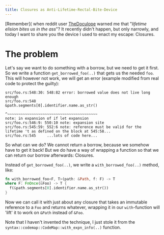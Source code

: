 ```yaml
---
title: Closures as Anti-Lifetime-Rectal-Bite-Device
---
```


[Remember](
when reddit user [TheDoculope](https://www.reddit.com/user/TheDoculope) 
warned me that "*lifetime elision bites us in the ass*"? It recently didn't 
happen, but only narrowly, and today I want to share you the device I used to
enact my escape: Closures.

# The problem

Let's say we want to do something with a borrow, but we need to get it first.
So we write a function `get_borrowed_foo(..)` that gets us the needed `foo`.
This will however not work, we will get an error (example modified from real
code to protect the guilty):

```
src/foo.rs:548:30: 548:82 error: borrowed value does not live long enough
src/foo.rs:548                 &path.segments[0].identifier.name.as_str()
                               ^~~~~~~~~~~~~~~~~~~~~~~~~~~~~~~~~~~~~~~~~~
note: in expansion of if let expansion
src/foo.rs:546:9: 550:10 note: expansion site
src/foo.rs:545:59: 552:6 note: reference must be valid for the lifetime 't as defined on the block at 545:58...
src/foo.rs:545     ...lots of code here...
```

So what can we do? We cannot return a borrow, because we somehow have to get
it back! But we do have a way of wrapping a function so that we can return
our borrow afterwards: Closures.

Instead of `get_borrowed_foo(..)`, we write a `with_borrowed_foo(..)` method,
like:

```Rust
fn with_borrowed_foo<F, T>(path: &Path, f: F) -> T
where F: FnOnce(&Foo) -> T {
  f(&path.segments[0].identifier.name.as_str())
}
```

Now we can call it with just about any closure that takes an immutable 
reference to a `Foo` and returns whatever, wrapping it in our 
`with`-function will 'lift' it to work on `&Path` instead of `&Foo`.

Note that I haven't invented the technique, I just stole it from
the `syntax::codemap::CodeMap::with_expn_info(..)` function.

